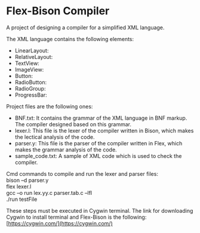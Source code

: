 # Flex-Bison Compiler
A project of designing a compiler for a simplified XML language.  
  
The XML language contains the following elements:
- LinearLayout:
- RelativeLayout:
- TextView:
- ImageView:
- Button:
- RadioButton:
- RadioGroup: 
- ProgressBar:   
  
Project files are the following ones:
- BNF.txt: It contains the grammar of the XML language in BNF markup. The compiler designed based on this grammar.
- lexer.l: This file is the lexer of the compiler written in Bison, which makes the lectical analysis of the code.
- parser.y: This file is the parser of the compiler written in Flex, which makes the grammar analysis of the code.
- sample_code.txt: A sample of XML code which is used to check the compiler.
  
Cmd commands to compile and run the lexer and parser files:  
bison –d parser.y  
flex lexer.l  
gcc –o run lex.yy.c parser.tab.c –lfl  
./run testFile  
  
These steps must be executed in Cygwin terminal. The link for downloading Cygwin to install terminal and Flex-Bison is the following:  
[https://cygwin.com/](https://cygwin.com/)
